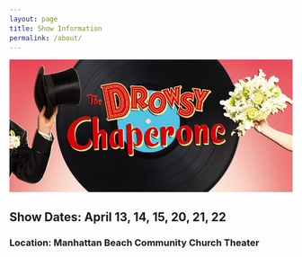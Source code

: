 ```yaml
---
layout: page
title: Show Information
permalink: /about/
---
```


![Alt text](/assets/img/drowsy_chaperone.jpg "txt")

<h2>Show Dates: April 13, 14, 15, 20, 21, 22</h2>
<h3>Location: Manhattan Beach Community Church Theater</h3>